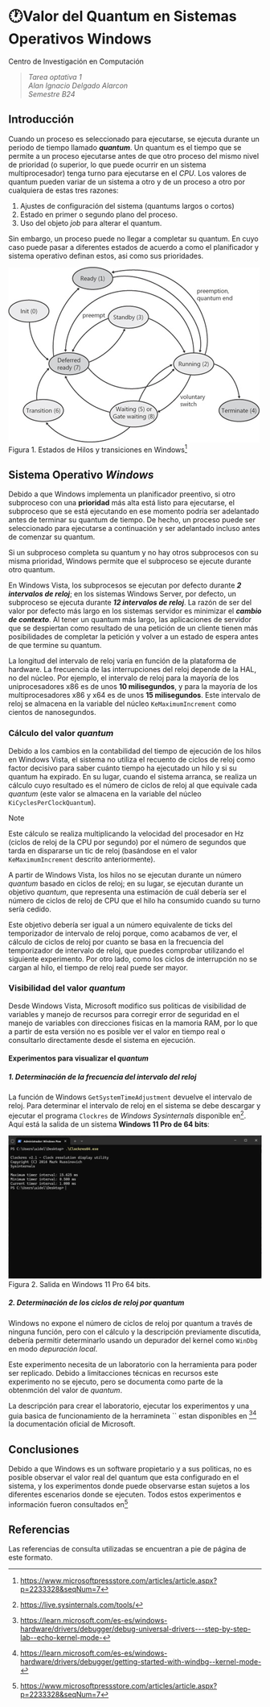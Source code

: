 # :clock1:Valor del Quantum en Sistemas Operativos Windows

Centro de Investigación en Computación
> _Tarea optativa 1_  
> _Alan Ignacio Delgado Alarcon_  
> _Semestre B24_

## Introducción
Cuando un proceso es seleccionado para ejecutarse, se ejecuta durante un periodo de tiempo llamado _**quantum**_. Un quantum es el tiempo que se permite a un proceso ejecutarse antes de que otro proceso del mismo nivel de prioridad (o superior, lo que puede ocurrir en un sistema multiprocesador) tenga turno para ejecutarse en el _CPU_. Los valores de quantum pueden variar de un sistema a otro y de un proceso a otro por cualquiera de estas tres razones: 

1. Ajustes de configuración del sistema (quantums largos o cortos)
2. Estado en primer o segundo plano del proceso.
3. Uso del objeto _job_ para alterar el quantum. 

Sin embargo, un proceso puede no llegar a completar su quantum. En cuyo caso puede pasar a diferentes estados de acuerdo a como el planificador y sistema operativo definan estos, asi como sus prioridades.

![Thread states and transitions on Windows OS](img/states.jpg)  
Figura 1. Estados de Hilos y transiciones en Windows[^1]

## Sistema Operativo _Windows_
Debido a que Windows implementa un planificador preentivo, si otro subproceso con una **prioridad** más alta está listo para ejecutarse, el subproceso que se está ejecutando en ese momento podría ser adelantado antes de terminar su quantum de tiempo. De hecho, un proceso puede ser seleccionado para ejecutarse a continuación y ser adelantado incluso antes de comenzar su quantum.

Si un subproceso completa su quantum y no hay otros subprocesos con su misma prioridad, Windows permite que el subproceso se ejecute durante otro quantum. 

En Windows Vista, los subprocesos se ejecutan por defecto durante _**2 intervalos de reloj**_; en los sistemas Windows Server, por defecto, un subproceso se ejecuta durante _**12 intervalos de reloj**_. La razón de ser del valor por defecto más largo en los sistemas servidor es minimizar el _**cambio de contexto**_. Al tener un quantum más largo, las aplicaciones de servidor que se despiertan como resultado de una petición de un cliente tienen más posibilidades de completar la petición y volver a un estado de espera antes de que termine su quantum.

La longitud del intervalo de reloj varía en función de la plataforma de hardware. La frecuencia de las interrupciones del reloj depende de la HAL, no del núcleo. Por ejemplo, el intervalo de reloj para la mayoría de los uniprocesadores x86 es de unos **10 milisegundos**, y para la mayoría de los multiprocesadores x86 y x64 es de unos **15 milisegundos**. Este intervalo de reloj se almacena en la variable del núcleo `KeMaximumIncrement` como cientos de nanosegundos.

### Cálculo del valor _quantum_
Debido a los cambios en la contabilidad del tiempo de ejecución de los hilos en Windows Vista, el sistema no utiliza el recuento de ciclos de reloj como factor decisivo para saber cuánto tiempo ha ejecutado un hilo y si su quantum ha expirado. En su lugar, cuando el sistema arranca, se realiza un cálculo cuyo resultado es el número de ciclos de reloj al que equivale cada _quantum_ (este valor se almacena en la variable del núcleo `KiCyclesPerClockQuantum`).

> [!NOTE]  
> Este cálculo se realiza multiplicando la velocidad del procesador en Hz (ciclos de reloj de la CPU por segundo) por el número de segundos que tarda en dispararse un tic de reloj (basándose en el valor `KeMaximumIncrement` descrito anteriormente).

A partir de Windows Vista, los hilos no se ejecutan durante un número _quantum_ basado en ciclos de reloj; en su lugar, se ejecutan durante un objetivo _quantum_, que representa una estimación de cuál debería ser el número de ciclos de reloj de CPU que el hilo ha consumido cuando su turno sería cedido. 

Este objetivo debería ser igual a un número equivalente de ticks del temporizador de intervalo de reloj porque, como acabamos de ver, el cálculo de ciclos de reloj por cuanto se basa en la frecuencia del temporizador de intervalo de reloj, que puedes comprobar utilizando el siguiente experimento. Por otro lado, como los ciclos de interrupción no se cargan al hilo, el tiempo de reloj real puede ser mayor.

### Visibilidad del valor _quantum_
Desde Windows Vista, Microsoft modifico sus politicas de visibilidad de variables y manejo de recursos para corregir error de seguridad en el manejo de variables con direcciones fisicas en la mamoria RAM, por lo que a partir de esta versión no es posible ver el valor en tiempo real o consultarlo directamente desde el sistema en ejecución.

#### Experimentos para visualizar el _quantum_
##### 1. Determinación de la frecuencia del intervalo del reloj
La función de Windows `GetSystemTimeAdjustment` devuelve el intervalo de reloj. Para determinar el intervalo de reloj en el sistema se debe descargar y ejecutar el programa `Clockres` de _Windows Sysinternals_ disponible en[^2]. Aquí está la salida de un sistema **Windows 11 Pro de 64 bits**:

![Output frecuency clock interval in windows 11 pro 64 bits](img/clock.png)  
Figura 2. Salida en Windows 11 Pro 64 bits.

##### 2. Determinación de los ciclos de reloj por _quantum_
Windows no expone el número de ciclos de reloj por quantum a través de ninguna función, pero con el cálculo y la descripción previamente discutida, debería permitir determinarlo usando un depurador del kernel como `WinDbg` en modo _depuración local_.

Este experimento necesita de un laboratorio con la herramienta para poder ser replicado. Debido a limitacciones técnicas en recursos este experimento no se ejecuto, pero se documenta como parte de la obtenmción del valor de _quantum_.

La descripción para crear el laboratorio, ejecutar los experimentos y una guia basica de funcionamiento de la herramineta `` estan disponibles en [^3][^4] la documentación oficial de Microsoft.

## Conclusiones
Debido a que Windows es un software propietario y a sus politicas, no es posible observar el valor real del quantum que esta configurado en el sistema, y los experimentos donde puede observarse estan sujetos a los diferentes escenarios donde se ejecuten.
Todos estos experimentos e información fueron consultados en[^1] 

## Referencias
Las referencias de consulta utilizadas se encuentran a pie de página de este formato.

[^1]:  https://www.microsoftpressstore.com/articles/article.aspx?p=2233328&seqNum=7 
[^2]:  https://live.sysinternals.com/tools/
[^3]:  https://learn.microsoft.com/es-es/windows-hardware/drivers/debugger/debug-universal-drivers---step-by-step-lab--echo-kernel-mode-
[^4]: https://learn.microsoft.com/es-es/windows-hardware/drivers/debugger/getting-started-with-windbg--kernel-mode-